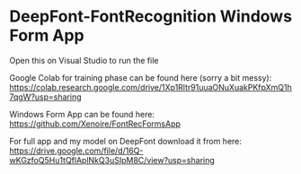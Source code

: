 # DeepFont-FontRecognition Windows Form App
Open this on Visual Studio to run the file

Google Colab for training phase can be found here (sorry a bit messy):
https://colab.research.google.com/drive/1Xp1Rltr91uuaONuXuakPKfpXmQ1h7qgW?usp=sharing

Windows Form App can be found here:
https://github.com/Xenoire/FontRecFormsApp

For full app and my model on DeepFont download it from here:
https://drive.google.com/file/d/16Q-wKGzfoQ5Hu1tQflAplNkQ3uSIpM8C/view?usp=sharing
